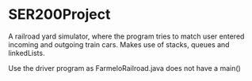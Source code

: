 # SER200Project
A railroad yard simulator, where the program tries to match user entered incoming and outgoing train cars. 
Makes use of stacks, queues and linkedLists.

Use the driver program as FarmeloRailroad.java does not have a main()
